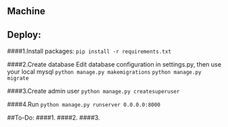## Machine

## Deploy:
####1.Install packages:
`pip install -r requirements.txt`

####2.Create database
Edit database configuration in settings.py, then use your local mysql
`python manage.py makemigrations`
`python manage.py migrate`

####3.Create admin user
`python manage.py createsuperuser`

####4.Run
`python manage.py runserver 0.0.0.0:8000`


##To-Do:
####1.
####2.
####3.

